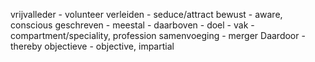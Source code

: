 vrijvalleder - volunteer
verleiden - seduce/attract
bewust - aware, conscious
geschreven - 
meestal - 
daarboven - 
doel - 
vak - compartment/speciality, profession
samenvoeging - merger
Daardoor - thereby
objectieve - objective, impartial
